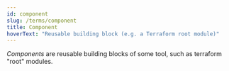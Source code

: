 ```yaml
---
id: component
slug: /terms/component
title: Component
hoverText: "Reusable building block (e.g. a Terraform root module)"
---
```

*Components* are reusable building blocks of some tool, such as terraform "root" modules.
